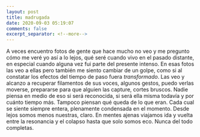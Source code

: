 ```yaml
---
layout: post
title: madrugada
date: 2020-09-03 05:19:07
comments: false
excerpt_separator: <!--more-->
---
```

A veces encuentro fotos de gente que hace mucho no veo y me pregunto cómo me veré yo así a lo lejos, qué seré cuando vivo en el pasado distante, en especial cuando alguna vez fui parte del presente intenso. En esas fotos las veo a ellas pero también me siento cambiar de un golpe, como si al constatar los efectos del tiempo de paso fuera _transformado_. Las veo y alcanzo a recuperar filamentos de sus voces, algunos gestos, puedo verlas moverse, prepararse para que alguien las capture, cortes bruscos. Nadie piensa en medio de eso si será reconocida, si será ella misma todavía y por cuánto tiempo más. Tampoco piensan qué queda de lo que eran. Cada cual se siente siempre entera, plenamente condensada en el momento. Desde lejos somos menos nuestras, claro. En mentes ajenas viajamos ida y vuelta entre la resonancia y el colapso hasta que solo somos eco. Nunca del todo completas. 

